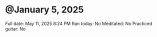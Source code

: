 # @January 5, 2025

Full date: May 11, 2025 8:24 PM
Ran today: No
Meditated: No
Practiced guitar: No